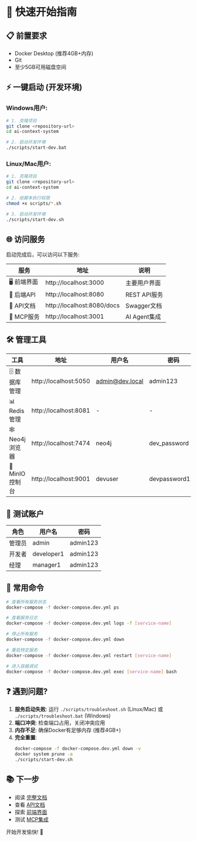 # 🚀 快速开始指南

## 📋 前置要求

- Docker Desktop (推荐4GB+内存)
- Git
- 至少5GB可用磁盘空间

## ⚡ 一键启动 (开发环境)

### Windows用户:
```bash
# 1. 克隆项目
git clone <repository-url>
cd ai-context-system

# 2. 启动开发环境
./scripts/start-dev.bat
```

### Linux/Mac用户:
```bash
# 1. 克隆项目
git clone <repository-url>
cd ai-context-system

# 2. 给脚本执行权限
chmod +x scripts/*.sh

# 3. 启动开发环境
./scripts/start-dev.sh
```

## 🌐 访问服务

启动完成后，可以访问以下服务:

| 服务 | 地址 | 说明 |
|------|------|------|
| 🖥️ 前端界面 | http://localhost:3000 | 主要用户界面 |
| 🔌 后端API | http://localhost:8080 | REST API服务 |
| 📖 API文档 | http://localhost:8080/docs | Swagger文档 |
| 🤖 MCP服务 | http://localhost:3001 | AI Agent集成 |

## 🛠️ 管理工具

| 工具 | 地址 | 用户名 | 密码 |
|------|------|--------|------|
| 🗄️ 数据库管理 | http://localhost:5050 | admin@dev.local | admin123 |
| 📊 Redis管理 | http://localhost:8081 | - | - |
| 🕸️ Neo4j浏览器 | http://localhost:7474 | neo4j | dev_password |
| 📁 MinIO控制台 | http://localhost:9001 | devuser | devpassword123 |

## 👤 测试账户

| 角色 | 用户名 | 密码 |
|------|--------|------|
| 管理员 | admin | admin123 |
| 开发者 | developer1 | admin123 |
| 经理 | manager1 | admin123 |

## 🔧 常用命令

```bash
# 查看所有服务状态
docker-compose -f docker-compose.dev.yml ps

# 查看服务日志
docker-compose -f docker-compose.dev.yml logs -f [service-name]

# 停止所有服务
docker-compose -f docker-compose.dev.yml down

# 重启特定服务
docker-compose -f docker-compose.dev.yml restart [service-name]

# 进入容器调试
docker-compose -f docker-compose.dev.yml exec [service-name] bash
```

## ❓ 遇到问题?

1. **服务启动失败**: 运行 `./scripts/troubleshoot.sh` (Linux/Mac) 或 `./scripts/troubleshoot.bat` (Windows)
2. **端口冲突**: 检查端口占用，关闭冲突应用
3. **内存不足**: 确保Docker有足够内存 (推荐4GB+)
4. **完全重置**: 
   ```bash
   docker-compose -f docker-compose.dev.yml down -v
   docker system prune -a
   ./scripts/start-dev.sh
   ```

## 📚 下一步

- 阅读 [完整文档](README.md)
- 查看 [API文档](http://localhost:8080/docs) 
- 探索 [前端界面](http://localhost:3000)
- 测试 [MCP集成](http://localhost:3001)

开始开发愉快! 🎉